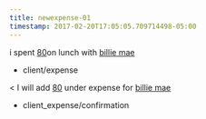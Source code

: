 ```yaml
---
title: newexpense-01
timestamp: 2017-02-20T17:05:05.709714498-05:00
---
```


i spent [80](amount_of_money)on lunch with [billie mae](company_name)
* client/expense

< I will add [80](amount_of_money) under expense for [billie mae](company_name)
* client_expense/confirmation
